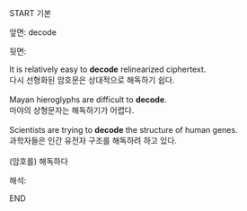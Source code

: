START
기본

앞면:
decode


뒷면:
<div>It is relatively easy to <strong>decode</strong> relinearized ciphertext. </div><div><div>다시 선형화된 암호문은 상대적으로 해독하기 쉽다.</div></div><div><br></div><div><div>Mayan hieroglyphs are difficult to <strong>decode</strong>. </div><div><div>마야의 상형문자는 해독하기가 어렵다.</div></div></div><div><br></div><div><div>Scientists are trying to <strong>decode</strong> the structure of human genes. </div><div><div>과학자들은 인간 유전자 구조를 해독하려 하고 있다.</div></div></div><div><br></div><div>(암호를) 해독하다</div>


해석:

END